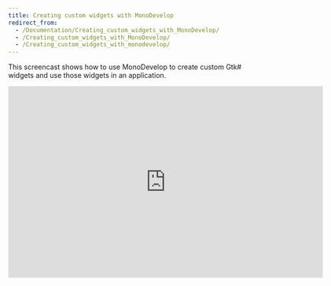 ```yaml
---
title: Creating custom widgets with MonoDevelop
redirect_from:
  - /Documentation/Creating_custom_widgets_with_MonoDevelop/
  - /Creating_custom_widgets_with_MonoDevelop/
  - /Creating_custom_widgets_with_monodevelop/
---
```


This screencast shows how to use MonoDevelop to create custom Gtk# widgets and use those widgets in an application.

<iframe id="ytplayer" type="text/html" width="640" height="390" src="https://www.youtube.com/embed/YymHsaZu8rM" frameborder="0" title="Creating custom widgets with MonoDevelop"></iframe>
